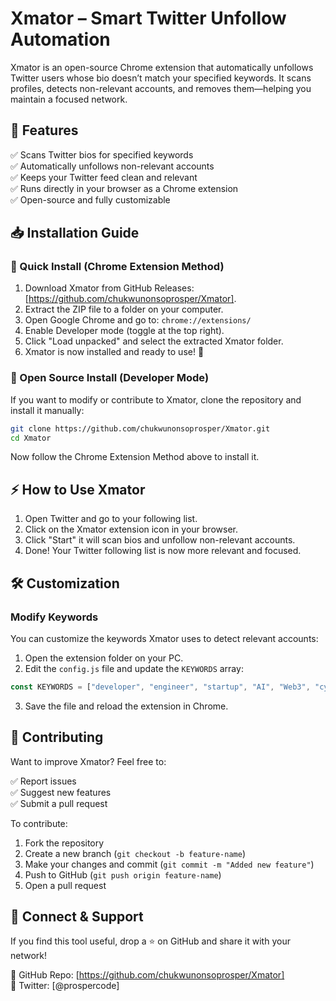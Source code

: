 # Xmator – Smart Twitter Unfollow Automation

Xmator is an open-source Chrome extension that automatically unfollows Twitter users whose bio doesn’t match your specified keywords. It scans profiles, detects non-relevant accounts, and removes them—helping you maintain a focused network.

## 🚀 Features

✅ Scans Twitter bios for specified keywords  
✅ Automatically unfollows non-relevant accounts  
✅ Keeps your Twitter feed clean and relevant  
✅ Runs directly in your browser as a Chrome extension  
✅ Open-source and fully customizable  

## 📥 Installation Guide

### 🔹 Quick Install (Chrome Extension Method)

1. Download Xmator from GitHub Releases: [https://github.com/chukwunonsoprosper/Xmator].
2. Extract the ZIP file to a folder on your computer.
3. Open Google Chrome and go to: `chrome://extensions/`
4. Enable Developer mode (toggle at the top right).
5. Click "Load unpacked" and select the extracted Xmator folder.
6. Xmator is now installed and ready to use! 🎉

### 🔹 Open Source Install (Developer Mode)

If you want to modify or contribute to Xmator, clone the repository and install it manually:

```bash
git clone https://github.com/chukwunonsoprosper/Xmator.git
cd Xmator
```

Now follow the Chrome Extension Method above to install it.

## ⚡ How to Use Xmator

1. Open Twitter and go to your following list.
2. Click on the Xmator extension icon in your browser.
3. Click "Start" it will scan bios and unfollow non-relevant accounts.
4. Done! Your Twitter following list is now more relevant and focused.

## 🛠 Customization

### Modify Keywords

You can customize the keywords Xmator uses to detect relevant accounts:

1. Open the extension folder on your PC.
2. Edit the `config.js` file and update the `KEYWORDS` array:

```javascript
const KEYWORDS = ["developer", "engineer", "startup", "AI", "Web3", "cybersecurity"];
```

3. Save the file and reload the extension in Chrome.

## 🤝 Contributing

Want to improve Xmator? Feel free to:

✅ Report issues  
✅ Suggest new features  
✅ Submit a pull request  

To contribute:

1. Fork the repository
2. Create a new branch (`git checkout -b feature-name`)
3. Make your changes and commit (`git commit -m "Added new feature"`)
4. Push to GitHub (`git push origin feature-name`)
5. Open a pull request

## 📢 Connect & Support

If you find this tool useful, drop a ⭐ on GitHub and share it with your network!

🔗 GitHub Repo: [https://github.com/chukwunonsoprosper/Xmator]  
🔗 Twitter: [@prospercode]